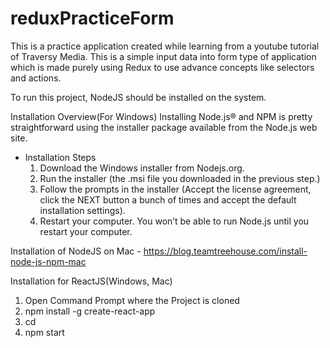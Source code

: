 # reduxPracticeForm
This is a practice application created while learning from a youtube tutorial of Traversy Media. This is a simple input data into form type of application which is made purely using Redux to use advance concepts like selectors and actions.


To run this project, NodeJS should be installed on the system. 

Installation Overview(For Windows)
Installing Node.js® and NPM is pretty straightforward using the installer package available from the Node.js web site.

* Installation Steps
  1) Download the Windows installer from Nodejs.org. 
  2) Run the installer (the .msi file you downloaded in the previous step.)
  3) Follow the prompts in the installer (Accept the license agreement, click the NEXT button a bunch of times and accept the default installation settings). 
  4) Restart your computer. You won’t be able to run Node.js until you restart your computer.

Installation of NodeJS on Mac - https://blog.teamtreehouse.com/install-node-js-npm-mac

Installation for ReactJS(Windows, Mac)
  1) Open Command Prompt where the Project is cloned
  2) npm install -g create-react-app
  3) cd <project-name>
  4) npm start
